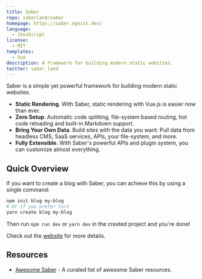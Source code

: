 ```yaml
---
title: Saber
repo: saberland/saber
homepage: https://saber.egoist.dev/
language:
  - JavaScript
license:
  - MIT
templates:
  - Vue
description: A framework for building modern static websites.
twitter: saber_land
---
```


Saber is a simple yet powerful framework for building modern static websites.

- **Static Rendering**. With Saber, static rendering with Vue.js is easier now than ever.
- **Zero Setup**. Automatic code splitting, file-system based routing, hot code reloading and built-in Markdown support.
- **Bring Your Own Data**. Build sites with the data you want: Pull data from headless CMS, SaaS services, APIs, your file-system, and more.
- **Fully Extensible**. With Saber's powerful APIs and plugin system, you can customize almost everything.

## Quick Overview

If you want to create a blog with Saber, you can achieve this by using a single command:

```bash
npm init blog my-blog
# Or if you prefer Yarn
yarn create blog my-blog
```

Then run `npm run dev` or `yarn dev` in the created project and you're done!

Check out the [website](https://saber.egoist.dev/) for more details.

## Resources

- [Awesome Saber](https://github.com/egoist/awesome-saber) - A curated list of awesome Saber resources.
